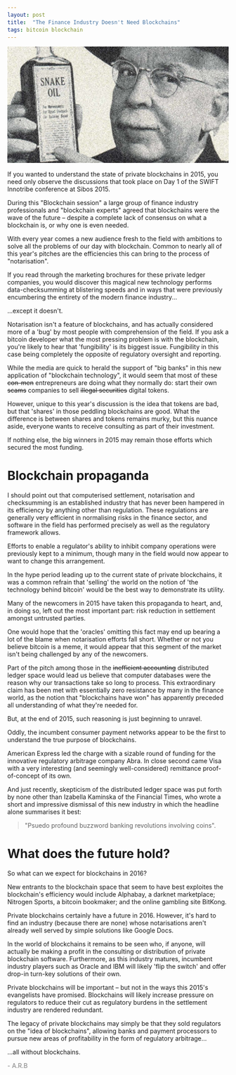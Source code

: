 ```yaml
---
layout: post
title:  "The Finance Industry Doesn't Need Blockchains"
tags: bitcoin blockchain
---
```

![Blockchain cures what ails you!](/assets/snakeoil.jpg)

If you wanted to understand the state of private blockchains in 2015, you need only observe the discussions that took place on Day 1 of the SWIFT Innotribe conference at Sibos 2015.

During this "Blockchain session" a large group of finance industry professionals and "blockchain experts" agreed that blockchains were the wave of the future – despite a complete lack of consensus on what a blockchain is, or why one is even needed.

With every year comes a new audience fresh to the field with ambitions to solve all the problems of our day with blockchain. Common to nearly all of this year's pitches are the efficiencies this can bring to the process of "notarisation".

If you read through the marketing brochures for these private ledger companies, you would discover this magical new technology performs data-checksumming at blistering speeds and in ways that were previously encumbering the entirety of the modern finance industry... 

...except it doesn't.

Notarisation isn't a feature of blockchains, and has actually considered more of a 'bug' by most people with comprehension of the field. If you ask a bitcoin developer what the most pressing problem is with the blockchain, you're likely to hear that 'fungibility' is its biggest issue. Fungibility in this case being completely the opposite of regulatory oversight and reporting.

While the media are quick to herald the support of "big banks" in this new application of "blockchain technology", it would seem that most of these ~~con-men~~ entrepreneurs are doing what they normally do: start their own ~~scams~~ companies to sell ~~illegal securities~~ digital tokens.

However, unique to this year's discussion is the idea that tokens are bad, but that 'shares' in those peddling blockchains are good. What the difference is between shares and tokens remains murky, but this nuance aside, everyone wants to receive consulting as part of their investment.

If nothing else, the big winners in 2015 may remain those efforts which secured the most funding.


# Blockchain propaganda

I should point out that computerised settlement, notarisation and checksumming is an established industry that has never been hampered in its efficiency by anything other than regulation. These regulations are generally very efficient in normalising risks in the finance sector, and software in the field has performed precisely as well as the regulatory framework allows.

Efforts to enable a regulator's ability to inhibit company operations were previously kept to a minimum, though many in the field would now appear to want to change this arrangement.

In the hype period leading up to the current state of private blockchains, it was a common refrain that 'selling' the world on the notion of 'the technology behind bitcoin' would be the best way to demonstrate its utility.

Many of the newcomers in 2015 have taken this propaganda to heart, and, in doing so, left out the most important part: risk reduction in settlement amongst untrusted parties.

One would hope that the 'oracles' omitting this fact may end up bearing a lot of the blame when notarisation efforts fall short. Whether or not you believe bitcoin is a meme, it would appear that this segment of the market isn't being challenged by any of the newcomers.

Part of the pitch among those in the ~~inefficient accounting~~ distributed ledger space would lead us believe that computer databases were the reason why our transactions take so long to process. This extraordinary claim has been met with essentially zero resistance by many in the finance world, as the notion that "blockchains have won" has apparently preceded all understanding of what they're needed for.

But, at the end of 2015, such reasoning is just beginning to unravel.

Oddly, the incumbent consumer payment networks appear to be the first to understand the true purpose of blockchains.

American Express led the charge with a sizable round of funding for the innovative regulatory arbitrage company Abra. In close second came Visa with a very interesting (and seemingly well-considered) remittance proof-of-concept of its own.

And just recently, skepticism of the distributed ledger space was put forth by none other than Izabella Kaminska of the Financial Times, who wrote a short and impressive dismissal of this new industry in which the headline alone summarises it best: 

>"Psuedo profound buzzword banking revolutions involving coins".


# What does the future hold?

So what can we expect for blockchains in 2016?

New entrants to the blockchain space that seem to have best exploites the blockchain's efficiency would include Alphabay, a darknet marketplace; Nitrogen Sports, a bitcoin bookmaker; and the online gambling site BitKong.

Private blockchains certainly have a future in 2016. However, it's hard to find an industry (because there are none) whose notarisations aren't already well served by simple solutions like Google Docs.

In the world of blockchains it remains to be seen who, if anyone, will actually be making a profit in the consulting or distribution of private blockchain software. Furthermore, as this industry matures, incumbent industry players such as Oracle and IBM will likely 'flip the switch' and offer drop-in turn-key solutions of their own.

Private blockchains will be important – but not in the ways this 2015's evangelists have promised. Blockchains will likely increase pressure on regulators to reduce their cut as regulatory burdens in the settlement industry are rendered redundant.

The legacy of private blockchains may simply be that they sold regulators on the "idea of blockchains", allowing banks and payment processors to pursue new areas of profitability in the form of regulatory arbitrage...

...all without blockchains.

<span style="color:grey">- A.R.B</span>
